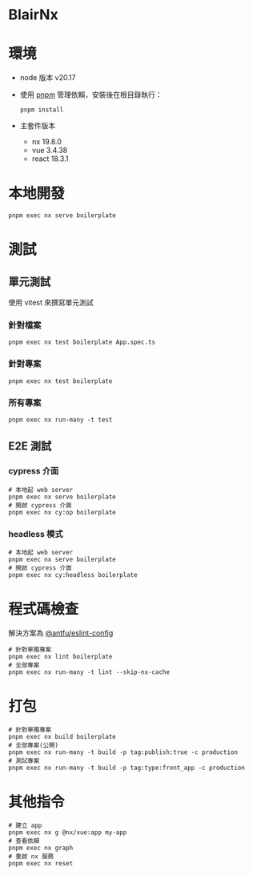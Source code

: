 # BlairNx

# 環境

- node 版本 v20.17
- 使用 [pnpm](https://pnpm.io/installation) 管理依賴，安裝後在根目錄執行：

  ```shell
  pnpm install
  ```

- 主套件版本
  + nx 19.8.0
  + vue 3.4.38
  + react 18.3.1

# 本地開發

```shell
pnpm exec nx serve boilerplate
```

# 測試

## 單元測試

使用 vitest 來撰寫單元測試

### 針對檔案
```shell
pnpm exec nx test boilerplate App.spec.ts
```

### 針對專案
```shell
pnpm exec nx test boilerplate
```

### 所有專案
```shell
pnpm exec nx run-many -t test
```

## E2E 測試

### cypress 介面
```shell
# 本地起 web server
pnpm exec nx serve boilerplate
# 開啟 cypress 介面
pnpm exec nx cy:op boilerplate
```

### headless 模式
```shell
# 本地起 web server
pnpm exec nx serve boilerplate
# 開啟 cypress 介面
pnpm exec nx cy:headless boilerplate
```

# 程式碼檢查

解決方案為 [@antfu/eslint-config](https://github.com/antfu/eslint-config)

```shell
# 針對單獨專案
pnpm exec nx lint boilerplate
# 全部專案
pnpm exec nx run-many -t lint --skip-nx-cache
```

# 打包

```shell
# 針對單獨專案
pnpm exec nx build boilerplate
# 全部專案(公開)
pnpm exec nx run-many -t build -p tag:publish:true -c production
# 測試專案
pnpm exec nx run-many -t build -p tag:type:front_app -c production
```

# 其他指令

```shell
# 建立 app
pnpm exec nx g @nx/vue:app my-app
# 查看依賴
pnpm exec nx graph
# 重啟 nx 服務
pnpm exec nx reset
```
